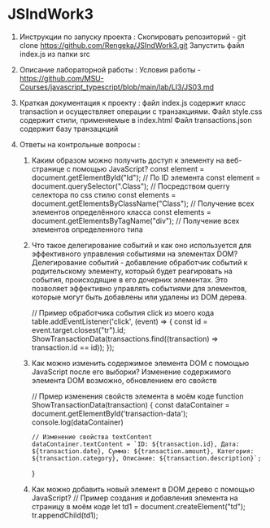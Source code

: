# JSIndWork3
 
1. Инструкции по запуску проекта : 
Скопировать репозиторий - git clone https://github.com/Rengeka/JSIndWork3.git Запустить файл index.js из папки src

2. Описание лабораторной работы : 
Условия работы - https://github.com/MSU-Courses/javascript_typescript/blob/main/lab/LI3/JS03.md

3. Краткая документация к проекту : 
файл index.js содержит класс transaction и осуществляет операции с транзакциями.
Файл style.css содержит стили, применяемые в index.html
Файл transactions.json содержит базу транзацкций

5. Ответы на контрольные вопросы :
    1.  Каким образом можно получить доступ к элементу на веб-странице с помощью JavaScript?
        const element = document.getElementById("Id"); // По ID элемента
        const element = document.querySelector(".Class"); // Посредством querry селектора по css стилю
        const elements = document.getElementsByClassName("Class"); // Получение всех элементов определённого класса
        const elements = document.getElementsByTagName("div"); // Получение всех элементов определенного типа

    2.  Что такое делегирование событий и как оно используется для эффективного управления событиями на элементах DOM?
        Делегирование событий - добавление обработчик событий к родительскому элементу, который будет реагировать на события, происходящие в его дочерних элементах. Это позволяет эффективно управлять событиями для элементов, которые могут быть добавлены или удалены из DOM дерева.

        // Пример обработчика события click из моего кода
        table.addEventListener('click', (event) => {
            const id = event.target.closest("tr").id;
            ShowTransactionData(transactions.find((transaction) => transaction.id == id));
        });
    
    3.  Как можно изменить содержимое элемента DOM с помощью JavaScript после его выборки?
        Изменение содержимого элемента DOM возможно, обновлением его свойств

        // Прмер изменения свойств элемента в моём коде
        function ShowTransactionData(transaction) {
            const dataContainer = document.getElementById('transaction-data');
            console.log(dataContainer)

            // Изменение свойства textContent
            dataContainer.textContent = `ID: ${transaction.id}, Дата: ${transaction.date}, Сумма: ${transaction.amount}, Категория: ${transaction.category}, Описание: ${transaction.description}`;
        }

    4.  Как можно добавить новый элемент в DOM дерево с помощью JavaScript?
        // Пример создания и добавления элемента на страницу в моём коде
        let td1 = document.createElement("td");
        tr.appendChild(td1);
